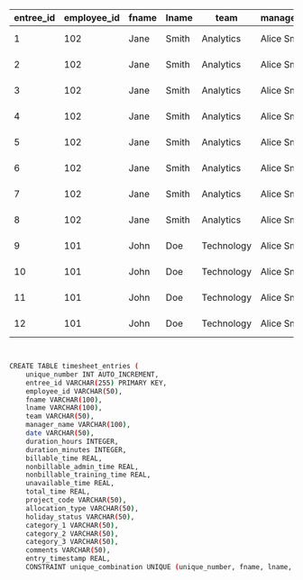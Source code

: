 | entree_id | employee_id | fname | lname | team       | manager_name | date       | duration_hours | duration_minutes | billable_time | nonbillable_admin_time | nonbillable_training_time | unavailable_time | total_time | project_code | allocation_type | holiday_status | category_1 | category_2 | category_3 | comments |
| --------- | ----------- | ----- | ----- | ---------- | ------------ | ---------- | -------------- | ---------------- | ------------- | ---------------------- | ------------------------- | ---------------- | ---------- | ------------ | --------------- | -------------- | ---------- | ---------- | ---------- | -------- |
| 1         | 102         | Jane  | Smith | Analytics  | Alice Smith  | 2024-10-15 | 8              | 10               | 8.17          | 0.0                    | 0.0                       | 0.0              | 8.17       |              | Billable        |                | Cat B1     |            |            | thif     |
| 2         | 102         | Jane  | Smith | Analytics  | Alice Smith  | 2024-10-16 | 8              | 10               | 8.17          | 0.0                    | 0.0                       | 0.0              | 8.17       |              | billable        |                | cat_b1     |            |            |          |
| 3         | 102         | Jane  | Smith | Analytics  | Alice Smith  | 2024-10-09 | 2              | 20               | 0.0           | 2.33                   | 0.0                       | 0.0              | 2.33       |              | non-billable    |                | admin      |            |            | the      |
| 4         | 102         | Jane  | Smith | Analytics  | Alice Smith  | 2024-10-08 | 2              | 20               | 0.0           | 2.33                   | 0.0                       | 0.0              | 2.33       |              | non-billable    |                | admin      |            |            | the      |
| 5         | 102         | Jane  | Smith | Analytics  | Alice Smith  | 2024-10-15 | 7              | 5                | 0.0           | 0.0                    | 7.08                      | 0.0              | 7.08       |              | non-billable    |                | training   |            |            |          |
| 6         | 102         | Jane  | Smith | Analytics  | Alice Smith  | 2024-10-16 | 7              | 5                | 0.0           | 0.0                    | 7.08                      | 0.0              | 7.08       |              | non-billable    |                | training   |            |            |          |
| 7         | 102         | Jane  | Smith | Analytics  | Alice Smith  | 2024-10-08 | 7              | 5                | 0.0           | 0.0                    | 7.08                      | 0.0              | 7.08       |              | non-billable    |                | training   |            |            |          |
| 8         | 102         | Jane  | Smith | Analytics  | Alice Smith  | 2024-10-09 | 7              | 5                | 0.0           | 0.0                    | 7.08                      | 0.0              | 7.08       |              | non-billable    |                | training   |            |            |          |
| 9         | 101         | John  | Doe   | Technology | Alice Smith  | 2024-10-15 | 5              | 15               | 0.0           | 0.0                    | 5.25                      | 0.0              | 5.25       |              | non-billable    |                | training   |            | dummy_1    | Trail    |
| 10        | 101         | John  | Doe   | Technology | Alice Smith  | 2024-10-10 | 5              | 15               | 0.0           | 0.0                    | 5.25                      | 0.0              | 5.25       |              | non-billable    |                | training   |            | dummy_1    | Trail    |
| 11        | 101         | John  | Doe   | Technology | Alice Smith  | 2024-10-14 | 5              | 15               | 0.0           | 0.0                    | 5.25                      | 0.0              | 5.25       |              | non-billable    |                | training   |            | dummy_1    | Trail    |
| 12        | 101         | John  | Doe   | Technology | Alice Smith  | 2024-10-17 | 5              | 15               | 0.0           | 0.0                    | 5.25                      | 0.0              | 5.25       |              | non-billable    |                | training   |            | dummy_1    | Trail    |

```bash


CREATE TABLE timesheet_entries (
    unique_number INT AUTO_INCREMENT,
    entree_id VARCHAR(255) PRIMARY KEY,
    employee_id VARCHAR(50),
    fname VARCHAR(100),
    lname VARCHAR(100),
    team VARCHAR(50),
    manager_name VARCHAR(100),
    date VARCHAR(50),
    duration_hours INTEGER,
    duration_minutes INTEGER,
    billable_time REAL,
    nonbillable_admin_time REAL,
    nonbillable_training_time REAL,
    unavailable_time REAL,
    total_time REAL,
    project_code VARCHAR(50),
    allocation_type VARCHAR(50),
    holiday_status VARCHAR(50),
    category_1 VARCHAR(50),
    category_2 VARCHAR(50),
    category_3 VARCHAR(50),
    comments VARCHAR(50),
    entry_timestamp REAL,
    CONSTRAINT unique_combination UNIQUE (unique_number, fname, lname, employee_id, entry_timestamp));

```
